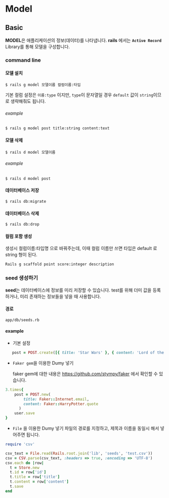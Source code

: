 # Model

## Basic

**MODEL**은 애플리케이션의 정보(데이터)를 나타냅니다. **rails** 에서는 **`Active Record`** Library를 통해 모델을 구성합니다.

### command line

#### 모델 설치
```
$ rails g model 모델이름 컬럼이름:타입
```

기본 컬럼 설정은 `이름:type` 이지만, `type`이 문자열일 경우 `default` 값이 `string`이므로 생략해줘도 됩니다. 

###### example
```
$ rails g model post title:string content:text
```
#### 모델 삭제
```
$ rails d model 모델이름
```
###### example
```
$ rails d model post 
```

#### 데이터베이스 저장
```
$ rails db:migrate
```

#### 데이터베이스 삭제
```
$ rails db:drop
```

#### 컬럼 포함 생성
생성시 컬럼이름:타입명 으로 바꿔주는데, 이때 컬럼 이름만 쓰면 타입은 default 로 string 형이 된다.
```
Rails g scaffold point score:integer description
```



### seed 생성하기
**seed**는 데이터베이스에 정보를 미리 저장할 수 있습니다. test를 위해 더미 값을 등록하거나, 미리 존재하는 정보들을 넣을 때 사용합니다.

#### 경로
`app/db/seeds.rb`
####  example
- 기본 설정 
```ruby
   post = POST.create([{ title: 'Star Wars' }, { content: 'Lord of the Rings' }])
```

- `Faker gem`을 이용한 Dumy 넣기

    faker gem에 대한 내용은 
    https://github.com/stympy/faker
    에서 확인할 수 있습니다.

```ruby
3.times{
    post = POST.new(
        title: Faker::Internet.email,
        content: Faker::HarryPotter.quote
      )    
    user.save
}
```
- `File` 을 이용한 Dumy 넣기 
파일의 경로를 지정하고, 제목과 이름을 동일시 해서 넣어주면 됩니다.
```ruby
require 'csv'

csv_text = File.read(Rails.root.join('lib', 'seeds', 'test.csv'))
csv = CSV.parse(csv_text, :headers => true, :encoding => 'UTF-8')
csv.each do |row|
  t = Store.new
  t.id = row['id']
  t.title = row['title']
  t.content = row['content']
  t.save
end
```